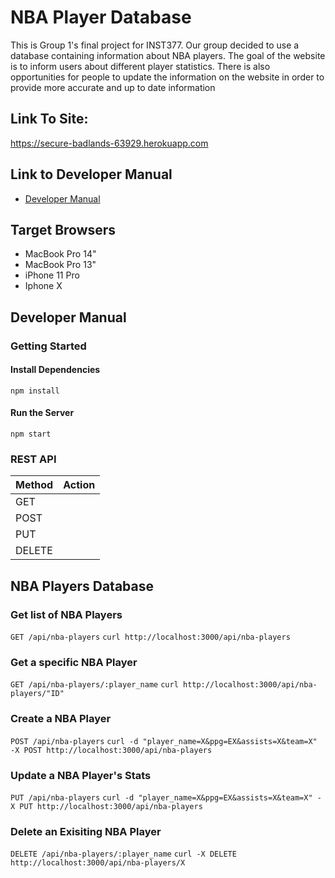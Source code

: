 # NBA Player Database
This is Group 1's final project for INST377. Our group decided to use a database
containing information about NBA players. The goal of the website is to inform users about different player statistics. There is also opportunities for people to update the information on the website in order to provide more accurate and up to date information

## Link To Site:
https://secure-badlands-63929.herokuapp.com

## Link to Developer Manual
* [Developer Manual](#developer-manual)

## Target Browsers
* MacBook Pro 14"
* MacBook Pro 13"
* iPhone 11 Pro
* Iphone X


## Developer Manual
### Getting Started
#### Install Dependencies
`npm install`
#### Run the Server
`npm start`

### REST API
| Method | Action |
| ------ | ------ |
| GET | | Retrieves resources |
| POST | | Creates resources |
| PUT | | Changes and/or replaces resources |
| DELETE | | Deletes resources |

## NBA Players Database
### Get list of NBA Players
`GET /api/nba-players`
`curl http://localhost:3000/api/nba-players`

### Get a specific NBA Player
`GET /api/nba-players/:player_name`
`curl http://localhost:3000/api/nba-players/"ID"`

### Create a NBA Player
`POST /api/nba-players`
`curl -d "player_name=X&ppg=EX&assists=X&team=X" -X POST http://localhost:3000/api/nba-players`

### Update a NBA Player's Stats
`PUT /api/nba-players`
`curl -d "player_name=X&ppg=EX&assists=X&team=X" -X PUT http://localhost:3000/api/nba-players`

### Delete an Exisiting NBA Player
`DELETE /api/nba-players/:player_name`
`curl -X DELETE http://localhost:3000/api/nba-players/X`

